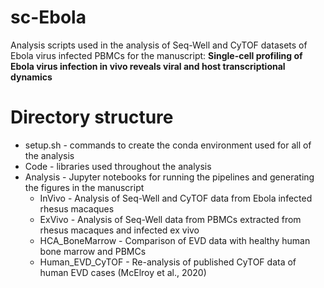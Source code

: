 # sc-Ebola
Analysis scripts used in the analysis of Seq-Well and CyTOF datasets of Ebola virus infected PBMCs for the manuscript: **Single-cell profiling of Ebola virus infection in vivo reveals viral and host transcriptional dynamics**

# Directory structure
- setup.sh          - commands to create the conda environment used for all of the analysis
- Code              - libraries used throughout the analysis
- Analysis          - Jupyter notebooks for running the pipelines and generating the figures in the manuscript
	- InVivo          - Analysis of Seq-Well and CyTOF data from Ebola infected rhesus macaques
	- ExVivo          - Analysis of Seq-Well data from PBMCs extracted from rhesus macaques and infected ex vivo
	- HCA_BoneMarrow  - Comparison of EVD data with healthy human bone marrow and PBMCs
	- Human_EVD_CyTOF - Re-analysis of published CyTOF data of human EVD cases (McElroy et al., 2020)

